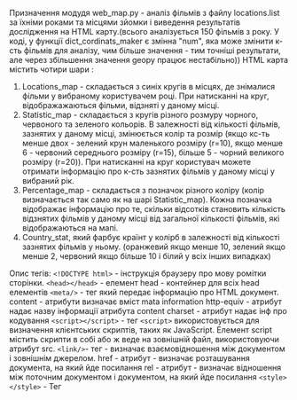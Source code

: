 Призначення модудя web_map.py - аналіз фільмів з файлу locations.list
за їхніми роками та місцями зйомки i виведення результатів 
дослідження на HTML карту.(всього аналізується 150 фільмів з року.
У коді, у функції dict_cordinats_maker є змінна "num", 
яка може змінити к-сть фільмів для аналізу, чим більше значення - 
тим точніші результати, але через збільшення значення geopy працює
нестабільно)) HTML карта містить чотири шари :
1. Locations_map - складається з синіх кругів в місцях, 
   де знімалися фільми у вибраному користувачем році. При натисканні
   на круг, відображажаються фільми, відзняті у даному місці.
2. Statistic_map - складається з кругів різного розмуру
   чорного, червоного та зеленого кольорів.
   В залежності від кількості фільмів, зазнятих у
   даному місці, змінюється колір та розмір (якщо кс-ть менше двох - 
   зелений крун маленького розміру (r=10), якщо менше 6 - червоний
   середнього розміру (r=15), більше 5 - чорний великого розміру 
   (r=20)). При натисканні на круг користувач можете отримати 
   інформацію про к-сть зазнятих фільмів у даному місці у вибраний
   рік.
3. Percentage_map - складається з позначок різного коліру
   (колір визначається так само як на шарі Statistic_map). 
   Кожна позначка відображає інформацію про те, скільки відсотків 
   становить кількість відзнятих фільмів у даному місці від
   загальної кількості фільмів, які відображаються на мапі.
4. Country_stat, який фарбує країнт у колірб в залежності від
   кількості зазнятих фільмів у ньому. (оранжевий якщо менше 10,
   зелений якщо менше 2, червоний якщо більше 10 і білий у всіх
   інших випадках)
   
Опис тегів:
```<!DOCTYPE html>``` - інструкція браузеру про мову ромітки сторінки.
```<head></head>``` - елемент head - контейнер для всіх head елементів
```<meta/>``` - тег який передає інформацію про HTML документ. 
        content - атрибути визначає вміст mata information
        http-equiv - атрибут надає назву інформації атрибута content
        charset - атрибут надає інф про кодування
```<script></script>``` - тег ```<script>``` використовується для 
                    визначення 
                    клієнтських скриптів, таких як JavaScript.
                    Елемент script містить скрипти в собі або 
                    ж веде на зовнішній файл, 
                    використовуючи атрибут src.
```<link/>```- тег - визначає взаємовідношення між документом і 
                зовнішнім джерелом.
          href - атрибут - визначає розташування документа, 
                 на який йде посилання
          rel - атрибут - визначає відношення між поточним документом 
                          і документом, на який йде посилання
```<style></style>``` - Тег <style> використовується для визначення 
                  інформації про стилі HTML документа.
                  В елементі style Ви вказуєте як HTML елементи 
                  повинні відображатися в браузері.
                  Обов'язковий атрибут type визначає контент 
                  елемента style.
                  Елемент <style> завжди знаходиться в шапці документа.
```<body></body>``` - тег який використовується для визначення тіла 
                      сторінки. Він містить у собі увесь контент HTML 
                      сторінки.              
```<div></div>``` - створює блок(контейнер) певної області документа.
              атрибути:
              class - Визначає ім'я класу для елемента
Отож модуль дає змогу зробити крпистувачеві висновок, у якому місті,
в країні чи на якому континенті кіноіндустрія була найбільш успішною
у даному році.
